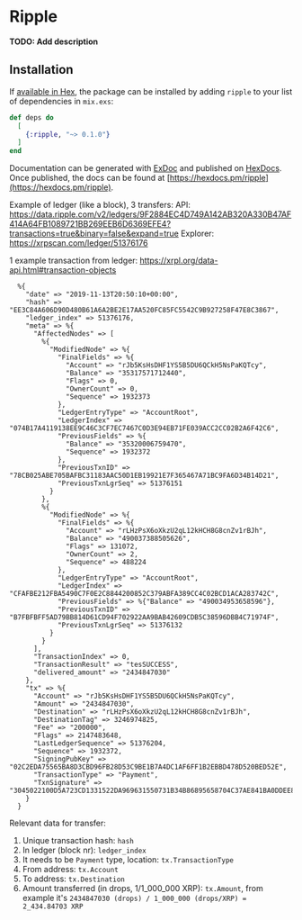 # Ripple

**TODO: Add description**

## Installation

If [available in Hex](https://hex.pm/docs/publish), the package can be installed
by adding `ripple` to your list of dependencies in `mix.exs`:

```elixir
def deps do
  [
    {:ripple, "~> 0.1.0"}
  ]
end
```

Documentation can be generated with [ExDoc](https://github.com/elixir-lang/ex_doc)
and published on [HexDocs](https://hexdocs.pm). Once published, the docs can
be found at [https://hexdocs.pm/ripple](https://hexdocs.pm/ripple).

Example of ledger (like a block), 3 transfers: 
API: https://data.ripple.com/v2/ledgers/9F2884EC4D749A142AB320A330B47AF414A64FB1089721BB269EEB6D6369EFE4?transactions=true&binary=false&expand=true
Explorer: https://xrpscan.com/ledger/51376176

1 example transaction from ledger: https://xrpl.org/data-api.html#transaction-objects
```
  %{
    "date" => "2019-11-13T20:50:10+00:00",
    "hash" => "EE3C84A606D90D480B61A6A2BE2E17AA520FC85FC5542C9B927258F47E8C3867",
    "ledger_index" => 51376176,
    "meta" => %{
      "AffectedNodes" => [
        %{
          "ModifiedNode" => %{
            "FinalFields" => %{
              "Account" => "rJb5KsHsDHF1YS5B5DU6QCkH5NsPaKQTcy",
              "Balance" => "35317571712440",
              "Flags" => 0,
              "OwnerCount" => 0,
              "Sequence" => 1932373
            },
            "LedgerEntryType" => "AccountRoot",
            "LedgerIndex" => "074B17A4119138EE9C46C3CF7EC7467C0D3E94EB71FE039ACC2CC02B2A6F42C6",
            "PreviousFields" => %{
              "Balance" => "35320006759470",
              "Sequence" => 1932372
            },
            "PreviousTxnID" => "78CB025ABE705BAFBC31183AAC50D1EB19921E7F365467A71BC9FA6D34B14D21",
            "PreviousTxnLgrSeq" => 51376151
          }
        },
        %{
          "ModifiedNode" => %{
            "FinalFields" => %{
              "Account" => "rLHzPsX6oXkzU2qL12kHCH8G8cnZv1rBJh",
              "Balance" => "490037388505626",
              "Flags" => 131072,
              "OwnerCount" => 2,
              "Sequence" => 488224
            },
            "LedgerEntryType" => "AccountRoot",
            "LedgerIndex" => "CFAFBE212FBA5490C7F0E2C8844200852C379ABFA389CC4C02BCD1ACA283742C",
            "PreviousFields" => %{"Balance" => "490034953658596"},
            "PreviousTxnID" => "B7FBFBFF5AD79BB814D61CD94F702922AA9BAB42609CDB5C38596DBB4C71974F",
            "PreviousTxnLgrSeq" => 51376132
          }
        }
      ],
      "TransactionIndex" => 0,
      "TransactionResult" => "tesSUCCESS",
      "delivered_amount" => "2434847030"
    },
    "tx" => %{
      "Account" => "rJb5KsHsDHF1YS5B5DU6QCkH5NsPaKQTcy",
      "Amount" => "2434847030",
      "Destination" => "rLHzPsX6oXkzU2qL12kHCH8G8cnZv1rBJh",
      "DestinationTag" => 3246974825,
      "Fee" => "200000",
      "Flags" => 2147483648,
      "LastLedgerSequence" => 51376204,
      "Sequence" => 1932372,
      "SigningPubKey" => "02C2EDA75565BA8D3CBD96FB28D53C9BE1B7A4DC1AF6FF1B2EBBD478D520BED52E",
      "TransactionType" => "Payment",
      "TxnSignature" => "3045022100D5A723CD1331522DA969631550731B34B86895658704C37AE841BA0DDEE8E4BF022007FDB28EC7237A6F1399F8C66DEC522D792E75056F9BDFB3D03E24429CA3891F"
    }
  }
```

Relevant data for transfer:
1. Unique transaction hash: `hash`
2. In ledger (block nr): `ledger_index`
3. It needs to be `Payment` type, location: `tx.TransactionType`
4. From address: `tx.Account`
5. To address: `tx.Destination`
6. Amount transferred (in drops, 1/1_000_000 XRP): `tx.Amount`, from example it's `2434847030 (drops) / 1_000_000 (drops/XRP) = 2_434.84703 XRP`
